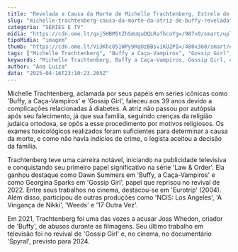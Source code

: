 ```yaml
---
title: "Revelada a Causa da Morte de Michelle Trachtenberg, Estrela de 'Buffy' e 'Gossip Girl'"
slug: "michelle-trachtenberg-causa-da-morte-da-atriz-de-buffy-revelada"
categoria: "SÉRIES E TV"
midia: "https://cdn.ome.lt/qxj5HBM5tZhSmUquDQLRafhcoYg=/987x0/smart/uploads/conteudo/fotos/Design_sem_nome_-_2025-04-16T191907.731.png"
tipoMidia: "imagem"
thumb: "https://cdn.ome.lt/Vi3Khc051WPy9RqOzBBsviKU2PI=/480x360/smart/extras/conteudos/Design_sem_nome_-_2025-04-16T191907.731.png"
tags: ["Michelle Trachtenberg", "Buffy a Caça-Vampiros", "Gossip Girl", "causa da morte", "diabetes", "carreira", "filmes", "séries"]
keywords: "Michelle Trachtenberg, Buffy a Caça-Vampiros, Gossip Girl, causa da morte, diabetes, carreira, filmes, séries"
author: "Ana Luiza"
data: "2025-04-16T23:10:23.205Z"
---
```


Michelle Trachtenberg, aclamada por seus papéis em séries icônicas como 'Buffy, a Caça-Vampiros' e 'Gossip Girl', faleceu aos 39 anos devido a complicações relacionadas à diabetes. A atriz não passou por autópsia após seu falecimento, já que sua família, seguindo crenças da religião judaica ortodoxa, se opôs a esse procedimento por motivos religiosos. Os exames toxicológicos realizados foram suficientes para determinar a causa da morte, e como não havia indícios de crime, o legista aceitou a decisão da família.

Trachtenberg teve uma carreira notável, iniciando na publicidade televisiva e conquistando seu primeiro papel significativo na série 'Law & Order'. Ela ganhou destaque como Dawn Summers em 'Buffy, a Caça-Vampiros' e como Georgina Sparks em 'Gossip Girl', papel que reprisou no revival de 2022. Entre seus trabalhos no cinema, destacou-se em 'Eurotrip' (2004). Além disso, participou de outras produções como 'NCIS: Los Angeles', 'A Vingança de Nikki', 'Weeds' e '17 Outra Vez'.

Em 2021, Trachtenberg foi uma das vozes a acusar Joss Whedon, criador de 'Buffy', de abusos durante as filmagens. Seu último trabalho em televisão foi no revival de 'Gossip Girl' e, no cinema, no documentário 'Spyral', previsto para 2024.